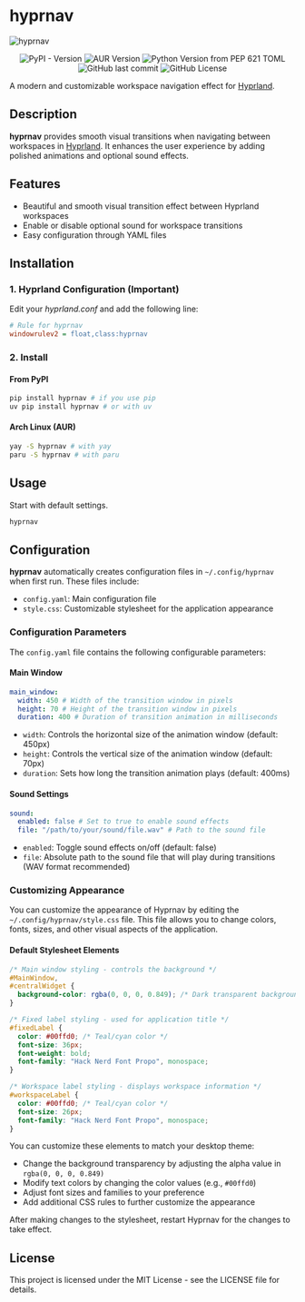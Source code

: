 # hyprnav

![hyprnav](gif/hyprnav-show.gif)

<div align="center">
  <span>
    <img alt="PyPI - Version" src="https://img.shields.io/pypi/v/hyprnav">
    <img alt="AUR Version" src="https://img.shields.io/aur/version/hyprnav">
    <img alt="Python Version from PEP 621 TOML" src="https://img.shields.io/python/required-version-toml?tomlFilePath=https%3A%2F%2Fraw.githubusercontent.com%2Fantrax2024%2Fhyprnav%2Frefs%2Fheads%2Fmain%2Fpyproject.toml">
    <img alt="GitHub last commit" src="https://img.shields.io/github/last-commit/antrax2024/hyprnav">
    <img alt="GitHub License" src="https://img.shields.io/github/license/antrax2024/hyprnav">
  </span>
</div>

A modern and customizable workspace navigation effect for [Hyprland](https://hyprland.org/).

## Description

**hyprnav** provides smooth visual transitions when navigating between workspaces in [Hyprland](https://hyprland.org/). It enhances the user experience by adding polished animations and optional sound effects.

## Features

- Beautiful and smooth visual transition effect between Hyprland workspaces
- Enable or disable optional sound for workspace transitions
- Easy configuration through YAML files

## Installation

### 1. Hyprland Configuration (Important)

Edit your _hyprland.conf_ and add the following line:

```ini
# Rule for hyprnav
windowrulev2 = float,class:hyprnav
```

### 2. Install

#### From PyPI

```bash
pip install hyprnav # if you use pip
uv pip install hyprnav # or with uv
```

#### Arch Linux (AUR)

```bash
yay -S hyprnav # with yay
paru -S hyprnav # with paru
```

## Usage

Start with default settings.

```bash
hyprnav
```

## Configuration

**hyprnav** automatically creates configuration files in `~/.config/hyprnav` when first run. These files include:

- `config.yaml`: Main configuration file
- `style.css`: Customizable stylesheet for the application appearance

### Configuration Parameters

The `config.yaml` file contains the following configurable parameters:

#### Main Window

```yaml
main_window:
  width: 450 # Width of the transition window in pixels
  height: 70 # Height of the transition window in pixels
  duration: 400 # Duration of transition animation in milliseconds
```

- `width`: Controls the horizontal size of the animation window (default: 450px)
- `height`: Controls the vertical size of the animation window (default: 70px)
- `duration`: Sets how long the transition animation plays (default: 400ms)

#### Sound Settings

```yaml
sound:
  enabled: false # Set to true to enable sound effects
  file: "/path/to/your/sound/file.wav" # Path to the sound file
```

- `enabled`: Toggle sound effects on/off (default: false)
- `file`: Absolute path to the sound file that will play during transitions (WAV format recommended)

### Customizing Appearance

You can customize the appearance of Hyprnav by editing the `~/.config/hyprnav/style.css` file. This file allows you to change colors, fonts, sizes, and other visual aspects of the application.

#### Default Stylesheet Elements

```css
/* Main window styling - controls the background */
#MainWindow,
#centralWidget {
  background-color: rgba(0, 0, 0, 0.849); /* Dark transparent background */
}

/* Fixed label styling - used for application title */
#fixedLabel {
  color: #00ffd0; /* Teal/cyan color */
  font-size: 36px;
  font-weight: bold;
  font-family: "Hack Nerd Font Propo", monospace;
}

/* Workspace label styling - displays workspace information */
#workspaceLabel {
  color: #00ffd0; /* Teal/cyan color */
  font-size: 26px;
  font-family: "Hack Nerd Font Propo", monospace;
}
```

You can customize these elements to match your desktop theme:

- Change the background transparency by adjusting the alpha value in `rgba(0, 0, 0, 0.849)`
- Modify text colors by changing the color values (e.g., `#00ffd0`)
- Adjust font sizes and families to your preference
- Add additional CSS rules to further customize the appearance

After making changes to the stylesheet, restart Hyprnav for the changes to take effect.

## License

This project is licensed under the MIT License - see the LICENSE file for details.
